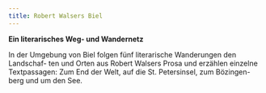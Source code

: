 ```yaml
---
title: Robert Walsers Biel
---
```


**Ein literarisches Weg- und Wandernetz**

In der Umgebung von Biel
folgen fünf literarische
Wanderungen den Landschaf-
ten und Orten aus Robert
Walsers Prosa und erzählen
einzelne Textpassagen:
Zum End der Welt, auf die
St. Petersinsel, zum Bözingen-
berg und um den See.